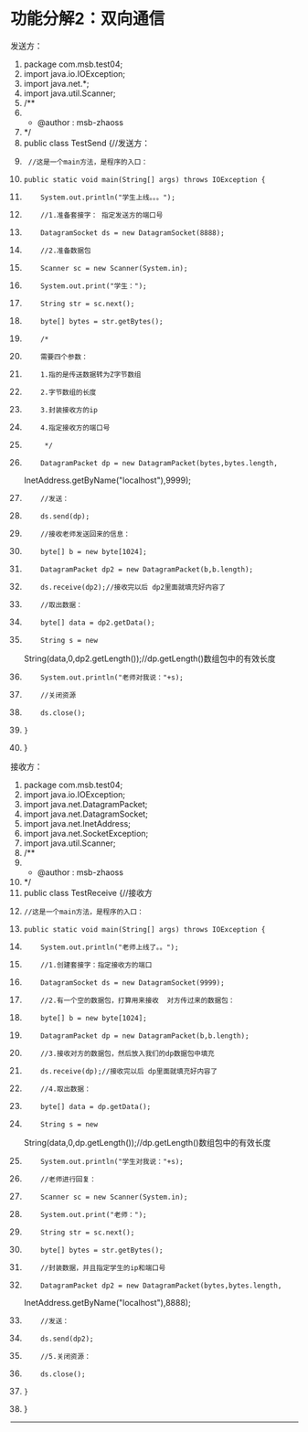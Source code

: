 ﻿
# 功能分解2：双向通信

发送方： 




1.  package com.msb.test04;
2.  import java.io.IOException;
3.  import java.net.*;
4.  import java.util.Scanner;
5.  /**
6.   * @author : msb-zhaoss
7.   */
8.  public class TestSend {//发送方：
9.      //这是一个main方法，是程序的入口：
10.     public static void main(String[] args) throws IOException {
11.         System.out.println("学生上线。。。");
12.         //1.准备套接字： 指定发送方的端口号
13.         DatagramSocket ds = new DatagramSocket(8888);
14.         //2.准备数据包
15.         Scanner sc = new Scanner(System.in);
16.         System.out.print("学生：");
17.         String str = sc.next();
18.         byte[] bytes = str.getBytes();
19.         /*
20.         需要四个参数：
21.         1.指的是传送数据转为Z字节数组
22.         2.字节数组的长度
23.         3.封装接收方的ip
24.         4.指定接收方的端口号
25.          */
26.         DatagramPacket dp = new DatagramPacket(bytes,bytes.length,
    InetAddress.getByName("localhost"),9999);
27.         //发送：
28.         ds.send(dp);
29.         //接收老师发送回来的信息：
30.         byte[] b = new byte[1024];
31.         DatagramPacket dp2 = new DatagramPacket(b,b.length);
32.         ds.receive(dp2);//接收完以后 dp2里面就填充好内容了
33.         //取出数据：
34.         byte[] data = dp2.getData();
35.         String s = new
    String(data,0,dp2.getLength());//dp.getLength()数组包中的有效长度
36.         System.out.println("老师对我说："+s);
37.         //关闭资源
38.         ds.close();
39.     }
40. }

 







接收方： 




1.  package com.msb.test04;
2.  import java.io.IOException;
3.  import java.net.DatagramPacket;
4.  import java.net.DatagramSocket;
5.  import java.net.InetAddress;
6.  import java.net.SocketException;
7.  import java.util.Scanner;
8.  /**
9.   * @author : msb-zhaoss
10.  */
11. public class TestReceive {//接收方
12.     //这是一个main方法，是程序的入口：
13.     public static void main(String[] args) throws IOException {
14.         System.out.println("老师上线了。。");
15.         //1.创建套接字：指定接收方的端口
16.         DatagramSocket ds = new DatagramSocket(9999);
17.         //2.有一个空的数据包，打算用来接收  对方传过来的数据包：
18.         byte[] b = new byte[1024];
19.         DatagramPacket dp = new DatagramPacket(b,b.length);
20.         //3.接收对方的数据包，然后放入我们的dp数据包中填充
21.         ds.receive(dp);//接收完以后 dp里面就填充好内容了
22.         //4.取出数据：
23.         byte[] data = dp.getData();
24.         String s = new
    String(data,0,dp.getLength());//dp.getLength()数组包中的有效长度
25.         System.out.println("学生对我说："+s);
26.         //老师进行回复：
27.         Scanner sc = new Scanner(System.in);
28.         System.out.print("老师：");
29.         String str = sc.next();
30.         byte[] bytes = str.getBytes();
31.         //封装数据，并且指定学生的ip和端口号
32.         DatagramPacket dp2 = new DatagramPacket(bytes,bytes.length,
    InetAddress.getByName("localhost"),8888);
33.         //发送：
34.         ds.send(dp2);
35.         //5.关闭资源：
36.         ds.close();
37.     }
38. }

 






------------------------------------------------------------

